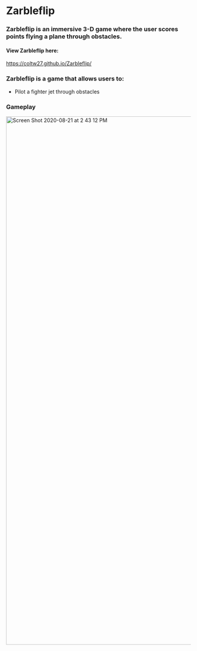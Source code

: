 # Zarbleflip
### Zarbleflip is an immersive 3-D game where the user scores points flying a plane through obstacles.

#### View Zarbleflip here:
https://coltw27.github.io/Zarbleflip/

### Zarbleflip is a game that allows users to:
* Pilot a fighter jet through obstacles
### Gameplay 
<img width="1440" alt="Screen Shot 2020-08-21 at 2 43 12 PM" src="https://user-images.githubusercontent.com/35855017/90924070-c499ec00-e3bc-11ea-83b7-84a7c505aa96.png">
